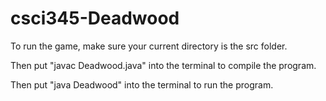 # csci345-Deadwood

To run the game, make sure your current directory is the src folder.

Then put "javac Deadwood.java" into the terminal to compile the program.

Then put "java Deadwood" into the terminal to run the program.
